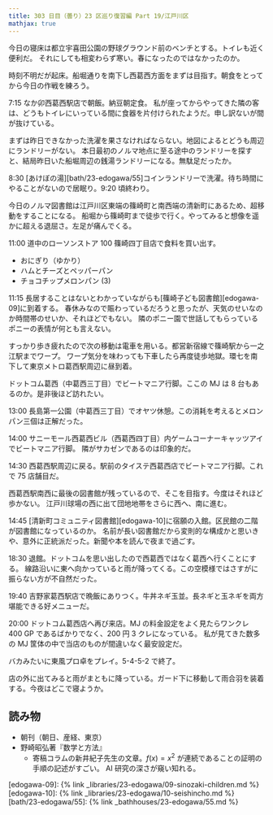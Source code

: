 ```yaml
---
title: 303 日目（曇り）23 区巡り復習編 Part 19/江戸川区
mathjax: true
---
```


今日の寝床は都立宇喜田公園の野球グラウンド前のベンチとする。トイレも近く便利だ。
それにしても相変わらず寒い。春になったのではなかったのか。

時刻不明だが起床。船堀通りを南下し西葛西方面をまずは目指す。朝食をとってから今日の作戦を練ろう。

7:15 なか卯西葛西駅店で朝飯。納豆朝定食。
私が座ってからやってきた隣の客は、どうもトイレにいっている間に食器を片付けられたようだ。申し訳ないが間が抜けている。

まずは昨日できなかった洗濯を果さなければならない。地図によるとどうも周辺にランドリーがない。
本日最初のノルマ地点に至る途中のランドリーを探すと、結局昨日いた船堀周辺の銭湯ランドリーになる。無駄足だったか。

8:30 [あけぼの湯][bath/23-edogawa/55]コインランドリーで洗濯。待ち時間にやることがないので居眠り。9:20 頃終わり。

今日のノルマ図書館は江戸川区東端の篠崎町と南西端の清新町にあるため、超移動をすることになる。
船堀から篠崎町まで徒歩で行く。やってみると想像を遥かに超える退屈さ。左足が痛んでくる。

11:00 道中のローソンストア 100 篠崎四丁目店で食料を買い出す。

* おにぎり（ゆかり）
* ハムとチーズとペッパーパン
* チョコチップメロンパン (3)

11:15 長居することはないとわかっていながらも[篠崎子ども図書館][edogawa-09]に到着する。
春休みなので賑わっているだろうと思ったが、天気のせいなのか時間帯のせいか、それほどでもない。
隣のポニー園で世話してもらっているポニーの表情が何とも言えない。

すっかり歩き疲れたので次の移動は電車を用いる。都営新宿線で篠崎駅から一之江駅までワープ。
ワープ気分を味わっても下車したら再度徒歩地獄。環七を南下して東京メトロ葛西駅周辺に昼到着。

ドットコム葛西（中葛西三丁目）でビートマニア行脚。ここの MJ は 8 台もあるのか。是非後ほど訪れたい。

13:00 長島第一公園（中葛西三丁目）でオヤツ休憩。この消耗を考えるとメロンパン三個は正解だった。

14:00 サニーモール西葛西ビル（西葛西四丁目）内ゲームコーナーキャッツアイでビートマニア行脚。
隣がサカゼンであるのは印象的だ。

14:30 西葛西駅周辺に戻る。駅前のタイステ西葛西店でビートマニア行脚。これで 75 店舗目だ。

西葛西駅南西に最後の図書館が残っているので、そこを目指す。今度はそれほど歩かない。
江戸川球場の西に出て団地地帯をさらに西へ、南に進む。

14:45 [清新町コミュニティ図書館][edogawa-10]に宿願の入館。区民館の二階が図書館になっているのか。
名前が長い図書館だから変則的な構成かと思いきや、意外に正統派だった。新聞や本を読んで夜まで過ごす。

18:30 退館。ドットコムを思い出したので西葛西ではなく葛西へ行くことにする。
線路沿いに東へ向かっていると雨が降ってくる。この空模様ではさすがに振らない方が不自然だった。

19:40 吉野家葛西駅店で晩飯にありつく。牛丼ネギ玉並。長ネギと玉ネギを両方堪能できる好メニューだ。

20:00 ドットコム葛西店へ再び来店。MJ の料金設定をよく見たらワンクレ 400 GP であるばかりでなく、200 円 3 クレになっている。
私が見てきた数多の MJ 筐体の中で当店のものが間違いなく最安設定だ。

バカみたいに東風プロ卓をプレイ。5-4-5-2 で終了。

店の外に出てみると雨がまともに降っている。ガード下に移動して雨合羽を装着する。今夜はどこで寝ようか。

## 読み物

* 朝刊（朝日、産経、東京）
* 野崎昭弘著『数学と方法』
  * 寄稿コラムの新井紀子先生の文章。${f(x) = x^2}$ が連続であることの証明の手順の記述がすごい。
    AI 研究の深さが窺い知れる。

[edogawa-09]: {% link _libraries/23-edogawa/09-sinozaki-children.md %}
[edogawa-10]: {% link _libraries/23-edogawa/10-seishincho.md %}
[bath/23-edogawa/55]: {% link _bathhouses/23-edogawa/55.md %}
